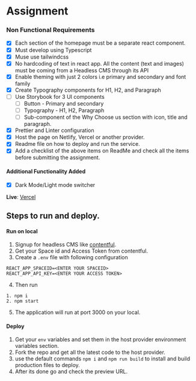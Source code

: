 # Assignment

### Non Functional Requirements

- [x] Each section of the homepage must be a separate react component.
- [x] Must develop using Typescript
- [x] Muse use tailwindcss
- [x] No hardcoding of text in react app. All the content (text and images) must be coming from a Headless CMS through its API
- [x] Enable theming with just 2 colors i.e primary and secondary and font family
- [x] Create Typography components for H1, H2, and Paragraph
- [ ] Use Storybook for 3 UI components
  - [ ] Button - Primary and secondary
  - [ ] Typography - H1, H2, Paragraph
  - [ ] Sub-component of the Why Choose us section with icon, title and paragraph.
- [x] Prettier and Linter configuration
- [x] Host the page on Netlify, Vercel or another provider.
- [x] Readme file on how to deploy and run the service.
- [x] Add a checklist of the above items on ReadMe and check all the items before submitting the assignment.

#### Additional Functionality Added

- [x] Dark Mode/Light mode switcher

**Live**: [Vercel](https://techwondoe-assignment-five.vercel.app/)

## Steps to run and deploy.

#### Run on local

1. Signup for headless CMS like [contentful](https://www.contentful.com/).
2. Get your Space id and Access Token from contentful.
3. Create a `.env` file with following configuration

```
REACT_APP_SPACEID=<ENTER YOUR SPACEID>
REACT_APP_API_KEY=<ENTER YOUR ACCESS TOKEN>

```

4. Then run

```
1. npm i
2. npm start

```

5. The application will run at port 3000 on your local.

#### Deploy

1. Get your `env` variables and set them in the host provider environment variables section.
2. Fork the repo and get all the latest code to the host provider.
3. use the default commands `npm i` and `npm run build` to install and build production files to deploy.
4. After its done go and check the preview URL.
